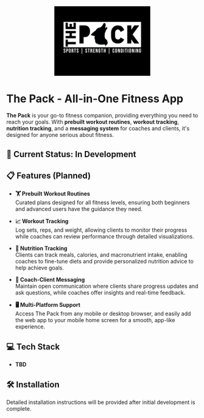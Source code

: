 <div align="center">
  <img src="./images/The%20Pack%20Logo.jpg" alt="The Pack Logo" style="width: 50%;">
</div>

# The Pack - All-in-One Fitness App
**The Pack** is your go-to fitness companion, providing everything you need to reach your goals. With **prebuilt workout routines**, **workout tracking**, **nutrition tracking**, and a **messaging system** for coaches and clients, it's designed for anyone serious about fitness.

## 🚧 Current Status: In Development

## 📋 Features (Planned)
- **🏋️ Prebuilt Workout Routines**  
Curated plans designed for all fitness levels, ensuring both beginners and advanced users have the guidance they need.

- **📈 Workout Tracking**  
Log sets, reps, and weight, allowing clients to monitor their progress while coaches can review performance through detailed visualizations.

- **🍎 Nutrition Tracking**  
Clients can track meals, calories, and macronutrient intake, enabling coaches to fine-tune diets and provide personalized nutrition advice to help achieve goals.

- **💬 Coach-Client Messaging**  
Maintain open communication where clients share progress updates and ask questions, while coaches offer insights and real-time feedback.

- **🖥️ Multi-Platform Support**  
Access The Pack from any mobile or desktop browser, and easily add the web app to your mobile home screen for a smooth, app-like experience.

## 💻 Tech Stack
- **TBD**

## 🛠️ Installation
Detailed installation instructions will be provided after initial development is complete.